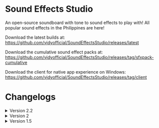 # Sound Effects Studio
An open-source soundboard with tone to sound effects to play with! All popular sound effects in the Philippines are here!

Download the latest builds at: https://github.com/vjdyofficial/SoundEffectsStudio/releases/latest

Download the cumulative sound effect packs at: https://github.com/vjdyofficial/SoundEffectsStudio/releases/tag/sfxpack-cumulative

Download the client for native app experience on Windows: https://github.com/vjdyofficial/SoundEffectsStudio/releases/tag/client

# Changelogs
<details name="accordion">
<summary>Version 2.2</summary>
- Added new visualizer and peak monitor <br>
- Some dialogs now have close animation <br>
- Added System Volume for controlling it easier (powered by loudness) <br>
- Added a new Settings (can now customize the app's settings) <br>
- Fixed `Alt + F4` not working <br>
- The About Screen is now redesigned same as it shown on my Android App.
</details>

<details name="accordion">
<summary>Version 2</summary>
- Added the Windows native 3 buttons <br>
- Disabled title bar for custom styling <br>
- Fixed issues to container in the app list <br>
- Added the new Splash Screen <br>
- SFX folder will remove for save space (downloading SFX Pack is now required) <br>
- New UI Changes
</details>

<details name="accordion">
<summary>Version 1.5</summary>
- Initial Release!
</details>
